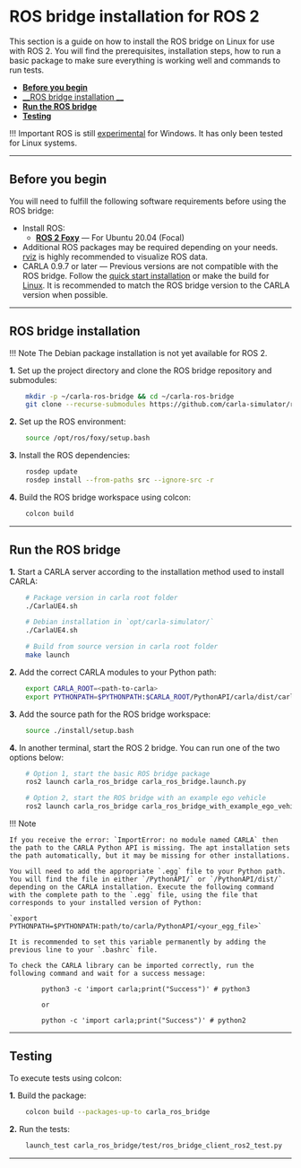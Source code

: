 # ROS bridge installation for ROS 2

This section is a guide on how to install the ROS bridge on Linux for use with ROS 2. You will find the prerequisites, installation steps, how to run a basic package to make sure everything is working well and commands to run tests.

- [__Before you begin__](#before-you-begin)
- [__ROS bridge installation __](#ros-bridge-installation)
- [__Run the ROS bridge__](#run-the-ros-bridge)
- [__Testing__](#testing)

!!! Important
    ROS is still [experimental](http://wiki.ros.org/noetic/Installation) for Windows. It has only been tested for Linux systems.

---

## Before you begin

You will need to fulfill the following software requirements before using the ROS bridge:

- Install ROS:
    - [__ROS 2 Foxy__](https://docs.ros.org/en/foxy/Installation.html) — For Ubuntu 20.04 (Focal)
- Additional ROS packages may be required depending on your needs. [rviz](https://wiki.ros.org/rviz) is highly recommended to visualize ROS data.
- CARLA 0.9.7 or later — Previous versions are not compatible with the ROS bridge. Follow the [quick start installation](https://carla.readthedocs.io/en/latest/start_quickstart/) or make the build for [Linux](https://carla.readthedocs.io/en/latest/build_linux/). It is recommended to match the ROS bridge version to the CARLA version when possible.

---

## ROS bridge installation

!!! Note
    The Debian package installation is not yet available for ROS 2.

__1.__ Set up the project directory and clone the ROS bridge repository and submodules:

```sh
    mkdir -p ~/carla-ros-bridge && cd ~/carla-ros-bridge
    git clone --recurse-submodules https://github.com/carla-simulator/ros-bridge.git src/ros-bridge
```

__2.__ Set up the ROS environment:

```sh
    source /opt/ros/foxy/setup.bash
```

__3.__ Install the ROS dependencies:

```sh
    rosdep update
    rosdep install --from-paths src --ignore-src -r
```

__4.__ Build the ROS bridge workspace using colcon:

```sh
    colcon build
```

---

## Run the ROS bridge

__1.__ Start a CARLA server according to the installation method used to install CARLA:

```sh
    # Package version in carla root folder
    ./CarlaUE4.sh

    # Debian installation in `opt/carla-simulator/`
    ./CarlaUE4.sh

    # Build from source version in carla root folder
    make launch
```

__2.__ Add the correct CARLA modules to your Python path:

```sh
    export CARLA_ROOT=<path-to-carla>
    export PYTHONPATH=$PYTHONPATH:$CARLA_ROOT/PythonAPI/carla/dist/carla-<carla_version_and_arch>.egg:$CARLA_ROOT/PythonAPI/carla
```
__3.__ Add the source path for the ROS bridge workspace:

```sh
    source ./install/setup.bash
```

__4.__ In another terminal, start the ROS 2 bridge. You can run one of the two options below:

```sh
    # Option 1, start the basic ROS bridge package
    ros2 launch carla_ros_bridge carla_ros_bridge.launch.py

    # Option 2, start the ROS bridge with an example ego vehicle
    ros2 launch carla_ros_bridge carla_ros_bridge_with_example_ego_vehicle.launch.py
```

!!! Note

    If you receive the error: `ImportError: no module named CARLA` then the path to the CARLA Python API is missing. The apt installation sets the path automatically, but it may be missing for other installations.

    You will need to add the appropriate `.egg` file to your Python path. You will find the file in either `/PythonAPI/` or `/PythonAPI/dist/` depending on the CARLA installation. Execute the following command with the complete path to the `.egg` file, using the file that corresponds to your installed version of Python:

    `export PYTHONPATH=$PYTHONPATH:path/to/carla/PythonAPI/<your_egg_file>`

    It is recommended to set this variable permanently by adding the previous line to your `.bashrc` file.

    To check the CARLA library can be imported correctly, run the following command and wait for a success message:

            python3 -c 'import carla;print("Success")' # python3

            or

            python -c 'import carla;print("Success")' # python2

---

## Testing

To execute tests using colcon:

__1.__ Build the package:

```sh
    colcon build --packages-up-to carla_ros_bridge
```

__2.__ Run the tests:

```sh
    launch_test carla_ros_bridge/test/ros_bridge_client_ros2_test.py
```

---
